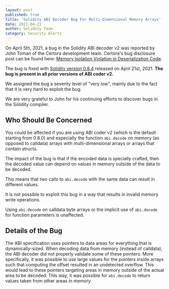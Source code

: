 ```yaml
---
layout: post
published: true
title: 'Solidity ABI Decoder Bug For Multi-Dimensional Memory Arrays'
date: 2021-04-21
author: Solidity Team
category: Security Alerts
---
```


On April 5th, 2021, a bug in the Solidity ABI decoder v2 was reported by John
Toman of the Certora development team. Certora's bug disclosure post can be
found here:
[Memory Isolation Violation in Deserialization Code](https://medium.com/certora/memory-isolation-violation-in-deserialization-code-certora-bug-disclosure-aece7cd00562).

The bug is fixed with
[Solidity version 0.8.4](https://github.com/ethereum/solidity/releases/tag/v0.8.4)
released on April 21st, 2021. **The bug is present in all prior versions of ABI
coder v2.**

We assigned the bug a severity level of "very low", mainly due to the fact that
it is very hard to exploit the bug.

We are very grateful to John for his continuing efforts to discover bugs in the
Solidity compiler.

## Who Should Be Concerned

You could be affected if you are using ABI coder v2 (which is the default
starting from 0.8.0) and especially the function `abi.decode` on memory (as
opposed to calldata) arrays with multi-dimensional arrays or arrays that contain
structs.

The impact of the bug is that if the encoded data is specially crafted, then the
decoded value can depend on values in memory outside of the data to be decoded.

This means that two calls to `abi.decode` with the same data can result in
different values.

It is not possible to exploit this bug in a way that results in invalid memory
write operations.

Using `abi.decode` on calldata byte arrays or the implicit use of `abi.decode`
for function parameters is unaffected.

## Details of the Bug

The ABI specification uses pointers to data areas for everything that is
dynamically-sized. When decoding data from memory (instead of calldata), the ABI
decoder did not properly validate some of these pointers. More specifically, it
was possible to use large values for the pointers inside arrays such that
computing the offset resulted in an undetected overflow. This would lead to
these pointers targeting areas in memory outside of the actual area to be
decoded. This way, it was possible for `abi.decode` to return values taken from
other areas in memory.
